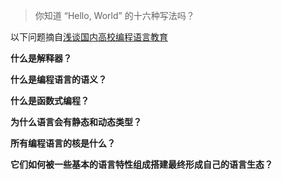 > 你知道 “Hello, World” 的十六种写法吗？

以下问题摘自[浅谈国内高校编程语言教育](https://zhuanlan.zhihu.com/p/43914842)

**什么是解释器？**



**什么是编程语言的语义？**



**什么是函数式编程？**



**为什么语言会有静态和动态类型？**



**所有编程语言的核是什么？**



**它们如何被一些基本的语言特性组成搭建最终形成自己的语言生态？**